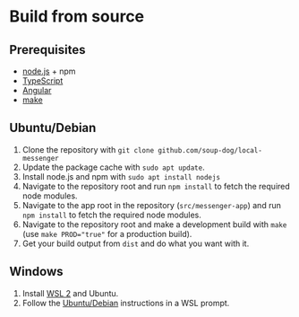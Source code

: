# Build from source
## Prerequisites
- [node.js](https://nodejs.org) + npm
- [TypeScript](https://www.typescriptlang.org)
- [Angular](https://angular.io)
- [make](https://en.wikipedia.org/wiki/Make_(software))

## Ubuntu/Debian
1. Clone the repository with `git clone github.com/soup-dog/local-messenger`
2. Update the package cache with `sudo apt update`.
3. Install node.js and npm with `sudo apt install nodejs`
4. Navigate to the repository root and run `npm install` to fetch the required node modules.
5. Navigate to the app root in the repository (`src/messenger-app`) and run `npm install` to fetch the required node modules.
6. Navigate to the repository root and make a development build with `make` (use `make PROD="true"` for a production build).
7. Get your build output from `dist` and do what you want with it.

## Windows
1. Install [WSL 2](https://docs.microsoft.com/en-us/windows/wsl/install-win10) and Ubuntu.
2. Follow the [Ubuntu/Debian](##Ubuntu/Debian) instructions in a WSL prompt.
